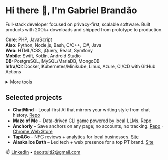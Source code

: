 # Hi there 👋, I'm Gabriel Brandão

Full-stack developer focused on privacy-first, scalable software. Built products with 200k+ downloads and shipped from prototype to production.

**Core:** PHP, JavaScript  
**Also:** Python, Node.js, Bash, C/C++, C#, Java  
**Web:** HTML/CSS, jQuery, React, Symfony  
**Mobile:** Swift, Kotlin, Android Studio  
**DB:** PostgreSQL, MySQL/MariaDB, MongoDB  
**Infra/CI:** Docker, Kubernetes/Minikube, Linux, Azure, CI/CD with GitHub Actions

<details>
  <summary>More tools</summary>
  XAMPP, .NET, Unity, Unreal, Blender, Git, FileZilla, Ubuntu, Kali, Windows
</details>

## Selected projects
- **ChatMind** – Local-first AI that mirrors your writing style from chat history. [Repo](https://github.com/bakill3/chatmind)
- **Maze of Me** – Data-driven CLI game powered by local LLMs. [Repo](https://github.com/bakill3/maze-of-me)
- **Anchorly** – Save anchors on any page; no accounts, no tracking. [Repo](https://github.com/bakill3/anchorly) · [Chrome Web Store](https://chromewebstore.google.com/detail/anchorly/gkidejbpflnmjbdkpmpfehchlamchhej)
- **Tap&Go** – NFC reviews + analytics for local businesses. [Site](https://tapgotech.com/)
- **Alaska Ice Bath** – Led tech + web presence for a top PT brand. [Site](https://alaskarecover.com/)

📫 [LinkedIn](https://www.linkedin.com/in/gabriel-brandao-2000-pt/) • deostulti2@gmail.com

